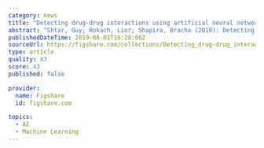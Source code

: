 ```yaml
---
category: news
title: "Detecting drug-drug interactions using artificial neural networks and classic graph similarity measures"
abstract: "Shtar, Guy; Rokach, Lior; Shapira, Bracha (2019): Detecting drug-drug interactions using artificial neural networks and classic graph similarity measures. PLOS ONE. Collection."
publishedDateTime: 2019-08-01T16:28:00Z
sourceUrl: https://figshare.com/collections/Detecting_drug-drug_interactions_using_artificial_neural_networks_and_classic_graph_similarity_measures/4603907
type: article
quality: 43
score: 43
published: false

provider:
  name: Figshare
  id: figshare.com

topics:
  - AI
  - Machine Learning
---
```

